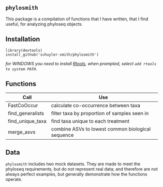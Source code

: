 
## `phylosmith`

This package is a compilation of functions that I have written, that I find useful, for analyzing phyloseq objects.

## Installation

```
library(devtools)
install_github('schuyler-smith/phylosmith')
```

*for WINDOWS you need to install <a href="https://cran.r-project.org/bin/windows/Rtools/" target="_blank" >Rtools</a>, when prompted, select `add rtools to system PATH`.*

## Functions

Call			 | Use
---------------- | ------------------------------------------------
FastCoOccur      | calculate co-occurrence between taxa
find_generalists | filter taxa by proportion of samples seen in
find_unique_taxa | find taxa unique to each treatment
merge_asvs       | combine ASVs to lowest common biological sequence

## Data

`phylosmith` includes two mock datasets. They are made to meet the phyloseq requirements, but do not represent real data; and therefore are not always perfect examples, but generally demonstrate how the functions operate.
